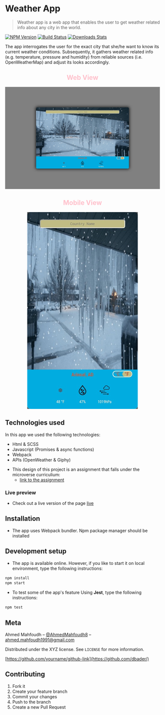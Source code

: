 # Weather App
> Weather app is a web app that enables the user to get weather related info about any city in the world.

[![NPM Version][npm-image]][npm-url]
[![Build Status][travis-image]][travis-url]
[![Downloads Stats][npm-downloads]][npm-url]

The app interrogates the user for the exact city that she/he want to know its current weather conditions. Subsequently, it gathers weather related info (e.g. temperature, pressure and humidity) from reliable sources (i.e. OpenWeatherMap) and adjust its looks accordingly.

<div style="text-align: center;">
  <h2 style="color: pink;">Web View</h2>
  <img src="./web.png" alt="webview"/>
  <h2 style="color: pink;">Mobile View</h2>
  <img src="./mobile.png" alt="mobileview"/>
</div>

## Technologies used

In this app we used the following technologies:
  - Html & SCSS
  - Javascript (Promises & async functions)
  - Webpack
  - APIs (OpenWeather & Giphy)

* This design of this project is an assignment that falls under the microverse curriculium:
  - [link to the assignment](https://www.theodinproject.com/courses/javascript/lessons/weather-app)

### Live preview
- Check out a live version of the page [live](https://rawcdn.githack.com/stratospherique/Weather-App-JS/ef39618fc7a24fe22c79bb20a182d1814fc264c8/index.html)


## Installation

- The app uses Webpack bundler. Npm package manager should be installed

## Development setup

- The app is available online. However, if you like to start it on local environment, type the following instructions:

```sh
npm install
npm start
```

- To test some of the app's feature Using **Jest**, type the following instructions: 

```sh
npm test
```

## Meta

Ahmed Mahfoudh – [@AhmedMahfoudh8](https://twitter.com/AhmedMahfoudh8) – ahmed.mahfoudh1991@gmail.com

Distributed under the XYZ license. See ``LICENSE`` for more information.

[https://github.com/yourname/github-link](https://github.com/dbader/)

## Contributing

1. Fork it 
2. Create your feature branch 
3. Commit your changes 
4. Push to the branch 
5. Create a new Pull Request

<!-- Markdown link & img dfn's -->
[npm-image]: https://img.shields.io/npm/v/datadog-metrics.svg?style=flat-square
[npm-url]: https://npmjs.org/package/datadog-metrics
[npm-downloads]: https://img.shields.io/npm/dm/datadog-metrics.svg?style=flat-square
[travis-image]: https://img.shields.io/travis/dbader/node-datadog-metrics/master.svg?style=flat-square
[travis-url]: https://travis-ci.org/dbader/node-datadog-metrics
[wiki]: https://github.com/yourname/yourproject/wiki